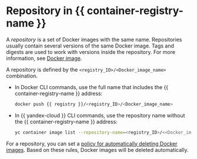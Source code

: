 # Repository in {{ container-registry-name }}

A _repository_ is a set of Docker images with the same name. Repositories usually contain several versions of the same Docker image. Tags and digests are used to work with versions inside the repository. For more information, see [Docker image](docker-image.md).

A repository is defined by the `<registry_ID>/<Docker_image_name>` combination.

* In Docker CLI commands, use the full name that includes the {{ container-registry-name }} address:

   ```bash
   docker push {{ registry }}/<registry_ID>/<Docker_image_name>
   ```

* In {{ yandex-cloud }} CLI commands, use the repository name without the {{ container-registry-name }} address:

   ```bash
   yc container image list --repository-name=<registry_ID>/<<Docker_image_name>
   ```

For a repository, you can set a [policy for automatically deleting Docker images](lifecycle-policy.md). Based on these rules, Docker images will be deleted automatically.
